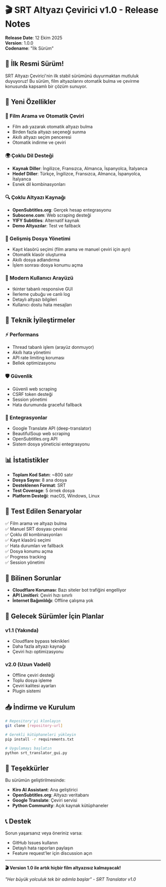 # 🎬 SRT Altyazı Çevirici v1.0 - Release Notes

**Release Date**: 12 Ekim 2025  
**Version**: 1.0.0  
**Codename**: "İlk Sürüm"

## 🎉 İlk Resmi Sürüm!

SRT Altyazı Çevirici'nin ilk stabil sürümünü duyurmaktan mutluluk duyuyoruz! Bu sürüm, film altyazılarını otomatik bulma ve çevirme konusunda kapsamlı bir çözüm sunuyor.

## 🚀 Yeni Özellikler

### 🎯 Film Arama ve Otomatik Çeviri
- Film adı yazarak otomatik altyazı bulma
- Birden fazla altyazı seçeneği sunma
- Akıllı altyazı seçim penceresi
- Otomatik indirme ve çeviri

### 🌍 Çoklu Dil Desteği
- **Kaynak Diller**: İngilizce, Fransızca, Almanca, İspanyolca, İtalyanca
- **Hedef Diller**: Türkçe, İngilizce, Fransızca, Almanca, İspanyolca, İtalyanca
- Esnek dil kombinasyonları

### 🔍 Çoklu Altyazı Kaynağı
- **OpenSubtitles.org**: Gerçek hesap entegrasyonu
- **Subscene.com**: Web scraping desteği
- **YIFY Subtitles**: Alternatif kaynak
- **Demo Altyazılar**: Test ve fallback

### 💾 Gelişmiş Dosya Yönetimi
- Kayıt klasörü seçimi (film arama ve manuel çeviri için ayrı)
- Otomatik klasör oluşturma
- Akıllı dosya adlandırma
- İşlem sonrası dosya konumu açma

### 🎨 Modern Kullanıcı Arayüzü
- tkinter tabanlı responsive GUI
- İlerleme çubuğu ve canlı log
- Detaylı altyazı bilgileri
- Kullanıcı dostu hata mesajları

## 🔧 Teknik İyileştirmeler

### ⚡ Performans
- Thread tabanlı işlem (arayüz donmuyor)
- Akıllı hata yönetimi
- API rate limiting koruması
- Bellek optimizasyonu

### 🛡️ Güvenlik
- Güvenli web scraping
- CSRF token desteği
- Session yönetimi
- Hata durumunda graceful fallback

### 🔌 Entegrasyonlar
- Google Translate API (deep-translator)
- BeautifulSoup web scraping
- OpenSubtitles.org API
- Sistem dosya yöneticisi entegrasyonu

## 📊 İstatistikler

- **Toplam Kod Satırı**: ~800 satır
- **Dosya Sayısı**: 8 ana dosya
- **Desteklenen Format**: SRT
- **Test Coverage**: 5 örnek dosya
- **Platform Desteği**: macOS, Windows, Linux

## 🧪 Test Edilen Senaryolar

✅ Film arama ve altyazı bulma  
✅ Manuel SRT dosyası çevirisi  
✅ Çoklu dil kombinasyonları  
✅ Kayıt klasörü seçimi  
✅ Hata durumları ve fallback  
✅ Dosya konumu açma  
✅ Progress tracking  
✅ Session yönetimi  

## 🐛 Bilinen Sorunlar

- **Cloudflare Koruması**: Bazı siteler bot trafiğini engelliyor
- **API Limitleri**: Çeviri hızı sınırlı
- **İnternet Bağımlılığı**: Offline çalışma yok

## 🔮 Gelecek Sürümler İçin Planlar

### v1.1 (Yakında)
- Cloudflare bypass teknikleri
- Daha fazla altyazı kaynağı
- Çeviri hızı optimizasyonu

### v2.0 (Uzun Vadeli)
- Offline çeviri desteği
- Toplu dosya işleme
- Çeviri kalitesi ayarları
- Plugin sistemi

## 📥 İndirme ve Kurulum

```bash
# Repository'yi klonlayın
git clone [repository-url]

# Gerekli kütüphaneleri yükleyin
pip install -r requirements.txt

# Uygulamayı başlatın
python srt_translator_gui.py
```

## 🙏 Teşekkürler

Bu sürümün geliştirilmesinde:
- **Kiro AI Assistant**: Ana geliştirici
- **OpenSubtitles.org**: Altyazı veritabanı
- **Google Translate**: Çeviri servisi
- **Python Community**: Açık kaynak kütüphaneler

## 📞 Destek

Sorun yaşarsanız veya öneriniz varsa:
- GitHub Issues kullanın
- Detaylı hata raporları paylaşın
- Feature request'ler için discussion açın

---

**🎬 Version 1.0 ile artık hiçbir film altyazısız kalmayacak!**

*"Her büyük yolculuk tek bir adımla başlar" - SRT Translator v1.0*